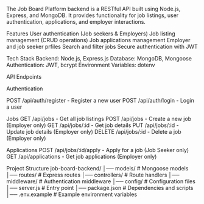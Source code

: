 The Job Board Platform backend is a RESTful API built using Node.js, Express, and MongoDB. It provides functionality for job listings, user authentication, applications, and employer interactions.

Features
User authentication (Job seekers & Employers)
Job listing management (CRUD operations)
Job applications management
Employer and job seeker prfiles
Search and filter jobs
Secure authentication with JWT

Tech Stack
Backend: Node.js, Express.js
Database: MongoDB, Mongoose
Authentication: JWT, bcrypt
Environment Variables: dotenv

API Endpoints

Authentication

POST /api/auth/register - Register a new user
POST /api/auth/login - Login a user

Jobs
GET /api/jobs - Get all job listings
POST /api/jobs - Create a new job (Employer only)
GET /api/jobs/:id - Get job details
PUT /api/jobs/:id - Update job details (Employer only)
DELETE /api/jobs/:id - Delete a job (Employer only)

Applications
POST /api/jobs/:id/apply - Apply for a job (Job Seeker only)
GET /api/applications - Get job applications (Employer only)

Project Structure
job-board-backend/
│── models/          # Mongoose models
│── routes/          # Express routes
│── controllers/     # Route handlers
│── middleware/      # Authentication middleware
│── config/          # Configuration files
│── server.js        # Entry point
│── package.json     # Dependencies and scripts
│── .env.example     # Example environment variables

